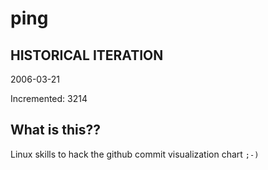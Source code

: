 # ping

## HISTORICAL ITERATION
2006-03-21

Incremented: 3214

## What is this?? 
Linux skills to hack the github commit visualization chart `;-)`
